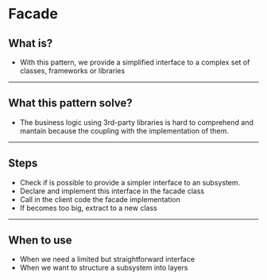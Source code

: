 # Facade

## What is?

- With this pattern, we provide a simplified interface to a complex set of classes, frameworks or libraries

___

## What this pattern solve?

- The business logic using 3rd-party libraries is hard to comprehend and mantain because the coupling with the implementation of them.

___

## Steps

- Check if is possible to provide a simpler interface to an subsystem.
- Declare and implement this interface in the facade class
- Call in the client code the facade implementation
- If becomes too big, extract to a new class

___

## When to use

- When we need a limited but straightforward interface
- When we want to structure a subsystem into layers